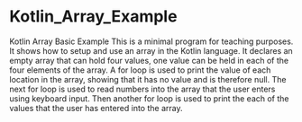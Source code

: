 # Kotlin_Array_Example
Kotlin Array Basic Example
This is a minimal program for teaching purposes. It shows how to setup and use an array in the Kotlin language.
It declares an empty array that can hold four values, one value can be held in each of the four elements of the array.
A for loop is used to print the value of each location in the array, showing that it has no value and is therefore null.
The next for loop is used to read numbers into the array that the user enters using keyboard input.
Then another for loop is used to print the each of the values that the user has entered into the array.
